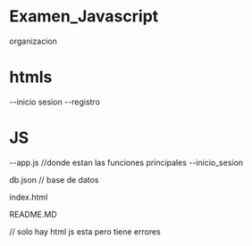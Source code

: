 # Examen_Javascript
organizacion

# htmls
--inicio sesion
--registro

# JS
--app.js //donde estan las funciones principales
--inicio_sesion

db.json // base de datos

index.html

README.MD

// solo hay html js esta pero tiene errores 
